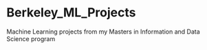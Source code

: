 # Berkeley_ML_Projects
Machine Learning projects from my Masters in Information and Data Science program
